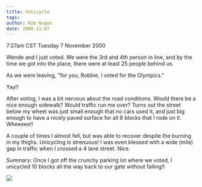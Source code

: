 ```yaml
---
title: Voticycle
tags: 
author: Rob Nugen
date: 2000-11-07
---
```


<title>Voting - Unicycling</title>
<p class=date>7:27am CST Tuesday 7 November 2000

<p>Wende and I just voted.  We were the 3rd and 4th person in line,
and by the time we got into the place, there were at least 25 people
behind us.

<p>As we were leaving, "for you, Robbie, I voted for the Olympics."

<p>Yay!!

<p>After voting, I was a bit nervous about the road conditions.  Would
there be a nice enough sidewalk?  Would traffic run me over?  Turns
out the street below my wheel was just small enough that no cars used
it, and just big enough to have a nicely paved surface for all 8
blocks that I rode on it.  Wheeeee!!

<p>A couple of times I almost fell, but was able to recover despite
the burning in my thighs.  Unicycling is strenuous!  I was even
blessed with a wide (mile) gap in traffic when I crossed a 4 lane
street.  Nice.

<p>Summary: Once I got off the crunchy parking lot where we voted, I
unicycled 10 blocks all the way back to our gate without falling!!

<p><img src='/images/rob/wL-ROB.gif'>

